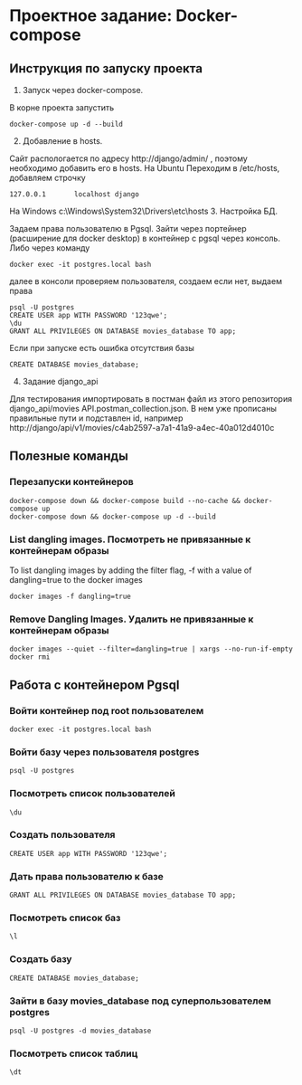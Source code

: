 # Проектное задание: Docker-compose
## Инструкция по запуску проекта
1. Запуск через docker-compose.

В корне проекта запустить
```
docker-compose up -d --build
```
2. Добавление в hosts.

Сайт распологается по адресу http://django/admin/ , поэтому необходимо добавить его в hosts.
На Ubuntu Переходим в /etc/hosts, добавляем строчку
```
127.0.0.1       localhost django
```
На Windows c:\Windows\System32\Drivers\etc\hosts
3. Настройка БД.
 
Задаем права пользователю в Pgsql.
Зайти через портейнер (расширение для docker desktop) в контейнер с pgsql через консоль.
Либо через команду 
```
docker exec -it postgres.local bash
```
далее в консоли проверяем пользователя, создаем если нет, выдаем права
```
psql -U postgres
CREATE USER app WITH PASSWORD '123qwe';
\du
GRANT ALL PRIVILEGES ON DATABASE movies_database TO app;
```

Если при запуске есть ошибка отсутствия базы
```
CREATE DATABASE movies_database;
```
4. Задание django_api

Для тестирования импортировать в постман файл из этого репозитория django_api/movies API.postman_collection.json.
В нем уже прописаны правильные пути и подставлен id, например http://django/api/v1/movies/c4ab2597-a7a1-41a9-a4ec-40a012d4010c

## Полезные команды
### Перезапуски контейнеров
```
docker-compose down && docker-compose build --no-cache && docker-compose up
docker-compose down && docker-compose up -d --build
```
### List dangling images. Посмотреть не привязанные к контейнерам образы
To list dangling images by adding the filter flag, -f with a value of dangling=true to the docker images
```
docker images -f dangling=true
```
### Remove Dangling Images. Удалить не привязанные к контейнерам образы
```
docker images --quiet --filter=dangling=true | xargs --no-run-if-empty docker rmi
```
## Работа с контейнером Pgsql
### Войти контейнер под root пользователем
```
docker exec -it postgres.local bash
```
### Войти базу через пользователя postgres
```
psql -U postgres
```
### Посмотреть список пользователей
```
\du
```
### Создать пользователя
```
CREATE USER app WITH PASSWORD '123qwe';
```
### Дать права пользователю к базе
```
GRANT ALL PRIVILEGES ON DATABASE movies_database TO app;
```
### Посмотреть список баз
```
\l
```
### Создать базу
```
CREATE DATABASE movies_database;
```
### Зайти в базу movies_database под суперпользователем postgres
```
psql -U postgres -d movies_database
```
### Посмотреть список таблиц
```
\dt
```
